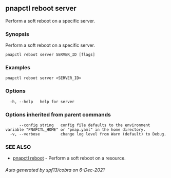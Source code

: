 ## pnapctl reboot server

Perform a soft reboot on a specific server.

### Synopsis

Perform a soft reboot on a specific server.

```
pnapctl reboot server SERVER_ID [flags]
```

### Examples

```
pnapctl reboot server <SERVER_ID>
```

### Options

```
  -h, --help   help for server
```

### Options inherited from parent commands

```
      --config string   config file defaults to the environment variable "PNAPCTL_HOME" or "pnap.yaml" in the home directory.
  -v, --verbose         change log level from Warn (default) to Debug.
```

### SEE ALSO

* [pnapctl reboot](pnapctl_reboot.md)	 - Perform a soft reboot on a resource.

###### Auto generated by spf13/cobra on 6-Dec-2021
